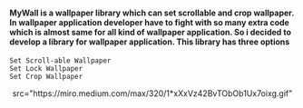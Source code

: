 #### MyWall is a wallpaper library which can set scrollable and crop wallpaper. In wallpaper application developer have to fight with so many extra code which is almost same for all kind of wallpaper application. So i decided to develop a library for wallpaper application. This library has three options

    Set Scroll-able Wallpaper
    Set Lock Wallpaper
    Set Crop Wallpaper


<p align="center">
   src="https://miro.medium.com/max/320/1*xXxVz42BvTObOb1Ux7oixg.gif"
</p>

